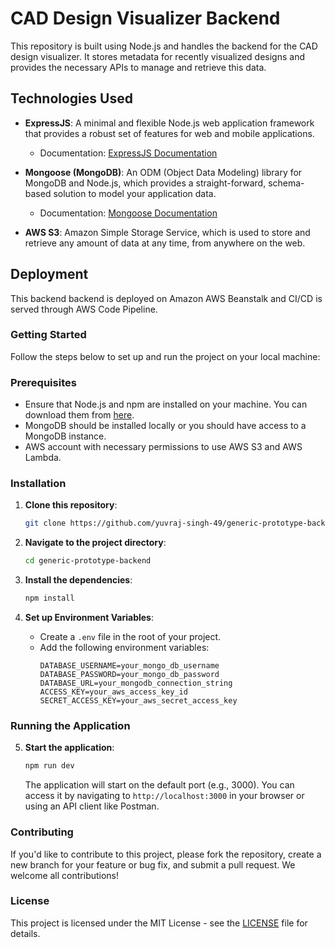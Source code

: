 
# CAD Design Visualizer Backend

This repository is built using Node.js and handles the backend for the CAD design visualizer. It stores metadata for recently visualized designs and provides the necessary APIs to manage and retrieve this data.

## Technologies Used

- **ExpressJS**: A minimal and flexible Node.js web application framework that provides a robust set of features for web and mobile applications.
  - Documentation: [ExpressJS Documentation](https://expressjs.com/en/starter/hello-world.html)
  
- **Mongoose (MongoDB)**: An ODM (Object Data Modeling) library for MongoDB and Node.js, which provides a straight-forward, schema-based solution to model your application data.
  - Documentation: [Mongoose Documentation](https://mongoosejs.com/docs/)
  
- **AWS S3**: Amazon Simple Storage Service, which is used to store and retrieve any amount of data at any time, from anywhere on the web.

## Deployment

This backend backend is deployed on Amazon AWS Beanstalk and CI/CD is served through AWS Code Pipeline.

### Getting Started

Follow the steps below to set up and run the project on your local machine:

### Prerequisites

- Ensure that Node.js and npm are installed on your machine. You can download them from [here](https://nodejs.org/).
- MongoDB should be installed locally or you should have access to a MongoDB instance.
- AWS account with necessary permissions to use AWS S3 and AWS Lambda.

### Installation

1. **Clone this repository**:
   ```bash
   git clone https://github.com/yuvraj-singh-49/generic-prototype-backend.git
   ```

2. **Navigate to the project directory**:
   ```bash
   cd generic-prototype-backend
   ```

3. **Install the dependencies**:
   ```bash
   npm install
   ```

4. **Set up Environment Variables**:
   - Create a `.env` file in the root of your project.
   - Add the following environment variables:
     ```env
     DATABASE_USERNAME=your_mongo_db_username
     DATABASE_PASSWORD=your_mongo_db_password
     DATABASE_URL=your_mongodb_connection_string
     ACCESS_KEY=your_aws_access_key_id
     SECRET_ACCESS_KEY=your_aws_secret_access_key
     ```

### Running the Application

5. **Start the application**:
   ```bash
   npm run dev
   ```
   The application will start on the default port (e.g., 3000). You can access it by navigating to `http://localhost:3000` in your browser or using an API client like Postman.

### Contributing

If you'd like to contribute to this project, please fork the repository, create a new branch for your feature or bug fix, and submit a pull request. We welcome all contributions!

### License

This project is licensed under the MIT License - see the [LICENSE](../../../generic-prototype-backend/blob/main/LICENSE) file for details.
